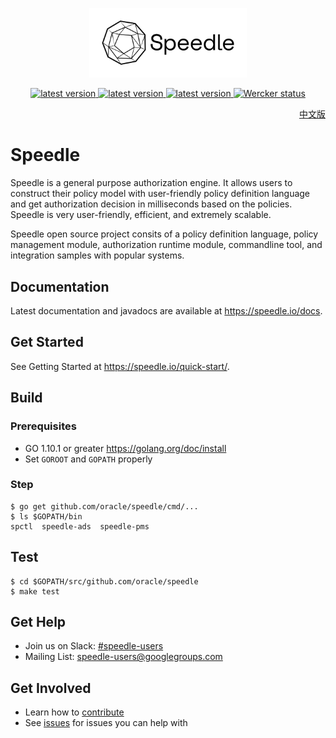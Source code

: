 <p align="center">
    <img src="/docs/images/Speedle_logo_b.svg" height="50%" width="50%" class="center"/>
</p>
<p align="center">
    <a href="https://github.com/oracle/speedle/tags">
        <img src="https://img.shields.io/github/tag/oracle/speedle.svg" alt="latest version">
    </a>
    <a href="https://github.com/oracle/speedle/issues">
        <img src="https://img.shields.io/github/issues/oracle/speedle.svg" alt="latest version">
    </a>
    <a href="https://goreportcard.com/report/github.com/oracle/speedle">
        <img src="https://goreportcard.com/badge/github.com/oracle/speedle" alt="latest version">
    </a>
    <a href="https://app.wercker.com/project/byKey/07abf3ef318b376c1171c95346333083">
        <img alt="Wercker status" src="https://app.wercker.com/status/07abf3ef318b376c1171c95346333083/s/master">
    </a>
</p>

<p align="right">
<a href="README.zh-cn.md">中文版</a>
</p>

# Speedle

Speedle is a general purpose authorization engine. It allows users to construct their policy model with user-friendly policy definition language and get authorization decision in milliseconds based on the policies. Speedle is very user-friendly, efficient, and extremely scalable. 

Speedle open source project consits of a policy definition language, policy management module, authorization runtime module, commandline tool, and integration samples with popular systems.

## Documentation

Latest documentation and javadocs are available at <https://speedle.io/docs>.

## Get Started

See Getting Started at <https://speedle.io/quick-start/>.

## Build

### Prerequisites

-   GO 1.10.1 or greater <https://golang.org/doc/install>
-   Set `GOROOT` and `GOPATH` properly

### Step

```
$ go get github.com/oracle/speedle/cmd/...
$ ls $GOPATH/bin
spctl  speedle-ads  speedle-pms
```

## Test

```
$ cd $GOPATH/src/github.com/oracle/speedle
$ make test
```

## Get Help

-   Join us on Slack: [#speedle-users](https://join.slack.com/t/speedleproject/shared_invite/enQtNTUzODM3NDY0ODE2LTg0ODc0NzQ1MjVmM2NiODVmMThkMmVjNmMyODA0ZWJjZjQ3NDc2MjdlMzliN2U4MDRkZjhlYzYzMDEyZTgxMGQ)
-   Mailing List: speedle-users@googlegroups.com

## Get Involved

-   Learn how to [contribute](CONTRIBUTING.md)
-   See [issues](https://github.com/oracle/speedle/issues) for issues you can help with
